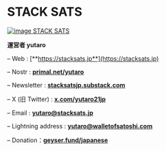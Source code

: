 # STACK SATS
[![image STACK SATS](https://stacksats.jp/wp-content/uploads/2023/02/E7C8BD7F-39C0-4257-806C-7F3234ED34D7.jpeg)](https://stacksats.jp)

**運営者 yutaro**

– Web : [**https://stacksats.jp**](https://stacksats.jp)

– Nostr : [**primal.net/yutaro**](https://primal.net/yutaro)

– Newsletter : [**stacksatsjp.substack.com**](https://stacksatsjp.substack.com)

– X (旧 Twitter) : [**x.com/yutaro21jp**](https://twitter.com/yutaro21jp)

– Email : **yutaro@stacksats.jp**

– Lightning address : **yutaro@walletofsatoshi.com**

– Donation：[**geyser.fund/japanese**](https://geyser.fund/project/japanese)

